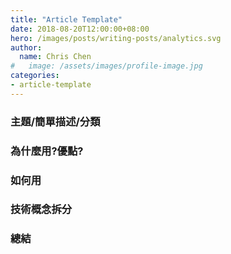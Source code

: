 ```yaml
---
title: "Article Template"
date: 2018-08-20T12:00:00+08:00
hero: /images/posts/writing-posts/analytics.svg
author:
  name: Chris Chen
#   image: /assets/images/profile-image.jpg
categories:
- article-template
---
```


### 主題/簡單描述/分類
### 為什麼用?優點?
### 如何用
### 技術概念拆分
### 總結
